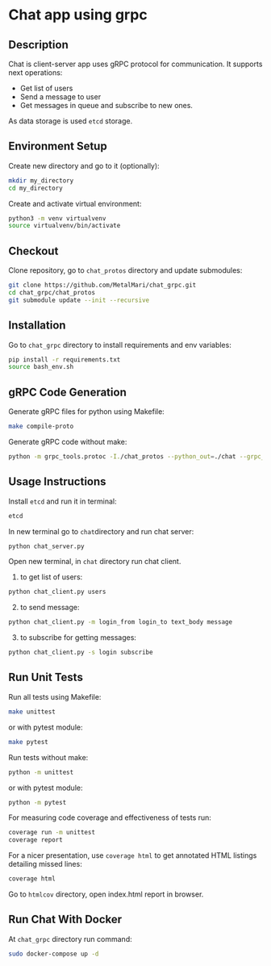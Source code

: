 # Chat app using grpc

## Description
Chat is  client-server app uses gRPC protocol for communication. It supports next operations:
 - Get list of users
 - Send a message to user
 - Get messages in queue and subscribe to new ones.

As data storage is used `etcd` storage.

## Environment Setup
Create new directory and go to it (optionally):
```bash
mkdir my_directory
cd my_directory
```
Create and activate virtual environment:
```bash
python3 -m venv virtualvenv
source virtualvenv/bin/activate
```

## Checkout
Clone repository, go to `chat_protos` directory and update submodules:
```bash
git clone https://github.com/MetalMari/chat_grpc.git
cd chat_grpc/chat_protos
git submodule update --init --recursive
```

## Installation
Go to `chat_grpc` directory to install requirements and env variables:
```bash
pip install -r requirements.txt
source bash_env.sh
```

## gRPC Code Generation
Generate gRPC files for python using Makefile:
```bash
make compile-proto
```
Generate gRPC code without make:
```bash
python -m grpc_tools.protoc -I./chat_protos --python_out=./chat --grpc_python_out=./chat ./chat_protos/chat.proto
```

## Usage Instructions
Install `etcd` and run it in terminal:
```bash
etcd
```
In new terminal go to `chat`directory and run chat server:
```bash
python chat_server.py
```
Open new terminal, in `chat` directory run chat client.
1. to get list of users:
```bash
python chat_client.py users
```
2. to send message:
```bash
python chat_client.py -m login_from login_to text_body message
```
3. to subscribe for getting messages:
```bash
python chat_client.py -s login subscribe
```

## Run Unit Tests
Run all tests using Makefile:
```bash
make unittest
```
or with pytest module:
```bash
make pytest
```
Run tests without make:
```bash
python -m unittest
```
or with pytest module:
```bash
python -m pytest
```
For measuring code coverage and effectiveness of tests run:
```bash
coverage run -m unittest
coverage report
```
For a nicer presentation, use `coverage html` to get annotated HTML listings detailing missed lines:
```bash
coverage html
```
Go to `htmlcov` directory, open index.html report in browser.

## Run Chat With Docker
At `chat_grpc` directory run command:
```bash
sudo docker-compose up -d
```
